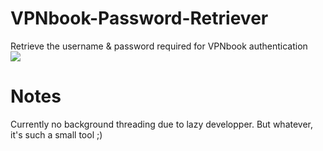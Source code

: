 # VPNbook-Password-Retriever
Retrieve the username &amp; password required for VPNbook authentication
<br>
<img src="https://i.imgur.com/HTe4K2u.png">
# Notes
Currently no background threading due to lazy developper. But whatever, it's such a small tool ;)